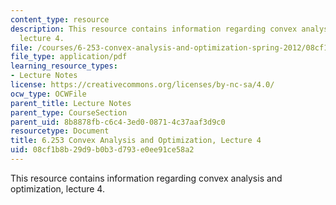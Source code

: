 ```yaml
---
content_type: resource
description: This resource contains information regarding convex analysis and optimization,
  lecture 4.
file: /courses/6-253-convex-analysis-and-optimization-spring-2012/08cf1b8b29d9b0b3d793e0ee91ce58a2_MIT6_253S12_lec04.pdf
file_type: application/pdf
learning_resource_types:
- Lecture Notes
license: https://creativecommons.org/licenses/by-nc-sa/4.0/
ocw_type: OCWFile
parent_title: Lecture Notes
parent_type: CourseSection
parent_uid: 8b8878fb-c6c4-3ed0-0871-4c37aaf3d9c0
resourcetype: Document
title: 6.253 Convex Analysis and Optimization, Lecture 4
uid: 08cf1b8b-29d9-b0b3-d793-e0ee91ce58a2
---
```

This resource contains information regarding convex analysis and optimization, lecture 4.